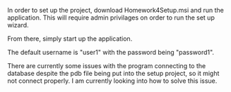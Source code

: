 In order to set up the project, download Homework4Setup.msi and run the application. This will require admin privilages on order to run the set up wizard.

From there, simply start up the application.

The default username is "user1" with the password being "password1".

There are currently some issues with the program connecting to the database despite the pdb file being put into the setup project, so it might not connect properly. I am currently looking into how to solve this issue.